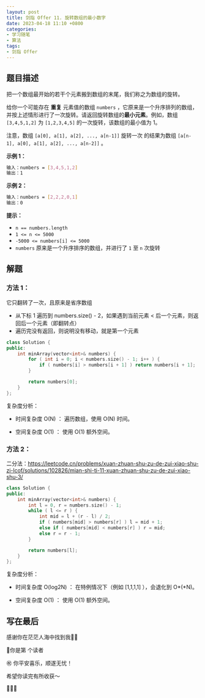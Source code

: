 ```yaml
---
layout: post
title: 剑指 Offer 11. 旋转数组的最小数字
date: 2023-04-18 11:10 +0800
categories:
- 学习随笔
- 算法
tags:
- 剑指 Offer
---
```




## 题目描述

把一个数组最开始的若干个元素搬到数组的末尾，我们称之为数组的旋转。

给你一个可能存在 **重复** 元素值的数组 `numbers` ，它原来是一个升序排列的数组，并按上述情形进行了一次旋转。请返回旋转数组的**最小元素**。例如，数组 `[3,4,5,1,2]` 为 `[1,2,3,4,5]` 的一次旋转，该数组的最小值为 1。 

注意，数组 `[a[0], a[1], a[2], ..., a[n-1]]` 旋转一次 的结果为数组 `[a[n-1], a[0], a[1], a[2], ..., a[n-2]]` 。

 

**示例 1：**

```bash
输入：numbers = [3,4,5,1,2]
输出：1
```

**示例 2：**

```bash
输入：numbers = [2,2,2,0,1]
输出：0
```

 

**提示：**

- `n == numbers.length`
- `1 <= n <= 5000`
- `-5000 <= numbers[i] <= 5000`
- `numbers` 原来是一个升序排序的数组，并进行了 `1` 至 `n` 次旋转

## 解题

### 方法 1：

它只翻转了一次，且原来是省序数组

- 从下标 1 遍历到 numbers.size() - 2，如果遇到当前元素 < 后一个元素，则返回后一个元素（即翻转点）
- 遍历完没有返回，则说明没有移动，就是第一个元素



```c++
class Solution {
public:
    int minArray(vector<int>& numbers) {
        for ( int i = 0; i < numbers.size() - 1; i++ ) {
            if ( numbers[i] > numbers[i + 1] ) return numbers[i + 1]; 
        }

        return numbers[0];
    }
};
```



复杂度分析：

- 时间复杂度 O(N) ： 遍历数组，使用 O(N) 时间。

- 空间复杂度 O(1) ： 使用 O(1) 额外空间。  



### 方法 2：

二分法：https://leetcode.cn/problems/xuan-zhuan-shu-zu-de-zui-xiao-shu-zi-lcof/solutions/102826/mian-shi-ti-11-xuan-zhuan-shu-zu-de-zui-xiao-shu-3/

```c++
class Solution {
public:
    int minArray(vector<int>& numbers) {
        int l = 0, r = numbers.size() - 1;
        while ( l <= r ) {
            int mid = l + (r - l) / 2;
            if ( numbers[mid] > numbers[r] ) l = mid + 1;
            else if ( numbers[mid] < numbers[r] ) r = mid;
            else r = r - 1;
        }

        return numbers[l];
    }
};
```



复杂度分析：

- 时间复杂度 O(log2N) ：  在特例情况下（例如 [1,1,1,1] ），会退化到 O*(*N)。

- 空间复杂度 O(1) ： 使用 O(1) 额外空间。  




## 写在最后

感谢你在茫茫人海中找到我🕵🏼

<script async src="//busuanzi.ibruce.info/busuanzi/2.3/busuanzi.pure.mini.js"></script>

<link rel="stylesheet" href="https://use.fontawesome.com/releases/v5.3.1/css/all.css" integrity="sha384-mzrmE5qonljUremFsqc01SB46JvROS7bZs3IO2EmfFsd15uHvIt+Y8vEf7N7fWAU" crossorigin="anonymous">

<span id="busuanzi_container_page_pv">🎉你是第 <span id="busuanzi_value_page_pv"><i class="fa fa-spinner fa-spin"></i>  </span> 个读者

㊗️ 你平安喜乐，顺遂无忧！

希望你读完有所收获～

🥂🥂🥂 
